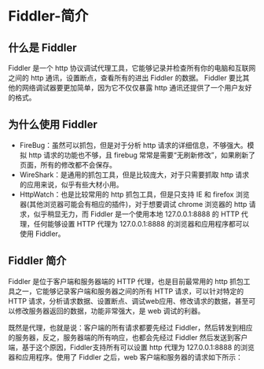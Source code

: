 # Fiddler-简介
## 什么是 Fiddler
Fiddler 是一个 http 协议调试代理工具，它能够记录并检查所有你的电脑和互联网之间的 http 通讯，设置断点，查看所有的进出 Fiddler 的数据。 Fiddler 要比其他的网络调试器要更加简单，因为它不仅仅暴露 http 通讯还提供了一个用户友好的格式。

## 为什么使用 Fiddler
- FireBug：虽然可以抓包，但是对于分析 http 请求的详细信息，不够强大。模拟 http 请求的功能也不够，且 firebug 常常是需要“无刷新修改”，如果刷新了页面，所有的修改都不会保存。
- WireShark：是通用的抓包工具，但是比较庞大，对于只需要抓取 http 请求的应用来说，似乎有些大材小用。
- HttpWatch：也是比较常用的 http 抓包工具，但是只支持 IE 和 firefox 浏览器(其他浏览器可能会有相应的插件)，对于想要调试 chrome 浏览器的 http 请求，似乎稍显无力，而 Fiddler 是一个使用本地 127.0.0.1:8888 的 HTTP 代理，任何能够设置 HTTP 代理为 127.0.0.1:8888 的浏览器和应用程序都可以使用 Fiddler。

## Fiddler 简介
Fiddler 是位于客户端和服务器端的 HTTP 代理，也是目前最常用的 http 抓包工具之一，它能够记录客户端和服务器之间的所有 HTTP 请求，可以针对特定的 HTTP 请求，分析请求数据、设置断点、调试web应用、修改请求的数据，甚至可以修改服务器返回的数据，功能非常强大，是 web 调试的利器。

既然是代理，也就是说：客户端的所有请求都要先经过 Fiddler，然后转发到相应的服务器，反之，服务器端的所有响应，也都会先经过 Fiddler 然后发送到客户端，基于这个原因，Fiddler支持所有可以设置 http 代理为 127.0.0.1:8888 的浏览器和应用程序。使用了 Fiddler 之后，web 客户端和服务器的请求如下所示：